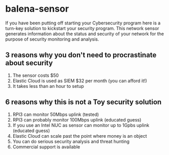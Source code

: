 # balena-sensor

If you have been putting off starting your Cybersecurity program here is a turn-key solution to 
kickstart your security program. This network sensor generates information about the status and security of 
your network for the purpose of security monitoring and analysis.


## 3 reasons why you don't need to procrastinate about security

1. The sensor costs $50
2. Elastic Cloud is used as SIEM $32 per month (you can afford it!)
3. It takes less than an hour to setup

## 6 reasons why this is not a Toy security solution

1. RPI3 can monitor 50Mbps uplink (tested)
2. RPI3 can probably monitor 100Mbps uplink (educated guess)
3. If you use an Intel NUC as sensor can monitor up to 1Gpbs uplink (educated guess)
4. Elastic Cloud can scale past the point where money is an object
5. You can do serious security analysis and threat hunting
6. Commercial support is available

